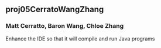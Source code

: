 ## proj05CerratoWangZhang
### Matt Cerratto, Baron Wang, Chloe Zhang 
Enhance the IDE so that it will compile and run Java programs
